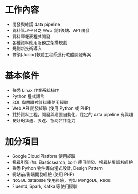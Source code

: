 # 工作內容

* 開發與維護 data pipeline 
* 資料管理平台之 Web (前)後端、API 開發
* 資料庫報表程式開發
* 各種資料應用服務之架構規劃
* 規劃新技術導入 
* 帶領(Junior)軟體工程師進行軟體開發專案

# 基本條件
 
* 熟悉 Linux 作業系統操作
* Python 程式語言
* SQL 與關聯式資料庫使用經驗
* Web API 開發經驗 (使用 Python 或 PHP) 
* 對於資料工程，開發與建置自動化、穩定的 data pipeline 有興趣
* 良好的溝通、表達、協同合作能力

# 加分項目

* Google Cloud Platform 使用經驗
* 搜尋引擎 (如: Elasticsearch, Solr) 應用開發、搜尋結果調校經驗
* 熟悉 Python 物件導向程式設計, Design Pattern
* 網站前/後端開發經驗 (使用 PHP)
* NoSQL database 使用經驗，例如 MongoDB, Redis
* Fluentd, Spark, Kafka 等使用經驗
